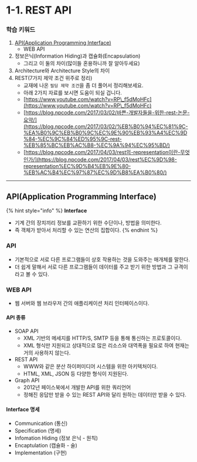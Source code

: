 # 1-1. REST API

### 학습 키워드

1. [API(Application Programming Interface)](1-1.-rest-api.md#api-application-programming-interface)
   * WEB API
2. 정보은닉(Information Hiding)과 캡슐화(Encapsulation)
   * 그리고 이 둘의 차이(많이들 혼용하니까 잘 알아두세요)
3. Architecture와 Architecture Style의 차이
4. REST(7가지 제약 조건 위주로 정리)
   * 교재에 나온 `필딩 제약 조건`을 좀 더 풀어서 정리해보세요.
   * 아래 2가지 자료를 보시면 도움이 되실 겁니다.
   * [https://www.youtube.com/watch?v=RP\_f5dMoHFc](https://www.youtube.com/watch?v=RP\_f5dMoHFc)
   * [https://blog.npcode.com/2017/03/02/바쁜-개발자들을-위한-rest-논문-요약/](https://blog.npcode.com/2017/03/02/%EB%B0%94%EC%81%9C-%EA%B0%9C%EB%B0%9C%EC%9E%90%EB%93%A4%EC%9D%84-%EC%9C%84%ED%95%9C-rest-%EB%85%BC%EB%AC%B8-%EC%9A%94%EC%95%BD/)
   * [https://blog.npcode.com/2017/04/03/rest의-representation이란-무엇인가/](https://blog.npcode.com/2017/04/03/rest%EC%9D%98-representation%EC%9D%B4%EB%9E%80-%EB%AC%B4%EC%97%87%EC%9D%B8%EA%B0%80/)

***

## API(Application Programming Interface)

{% hint style="info" %}
**Interface**

* 기계 간의 장치끼리 정보를 교환하기 위한 수단이나, 방법을 의미한다.
* 즉 객체가 받아서 처리할 수 있는 연산의 집합이다.
{% endhint %}

### API

* 기본적으로 서로 다른 프로그램들이 상호 작용하는 것을 도와주는 매개체를 말한다.
* 더 쉽게 말해서 서로 다른 프로그램들이 데이터를 주고 받기 위한 방법과 그 규격이라고 볼 수 있다.

### WEB API

* 웹 서버와 웹 브라우저 간의 애플리케이션 처리 인터페이스이다.

#### API 종류

* SOAP API
  * XML 기반의 메세지를 HTTP/S, SMTP 등을 통해 통신하는 프로토콜이다.
  * XML 형식만 지원되고 상대적으로 많은 리소스와 대역폭을 필요로 하여 현재는 거의 사용하지 않는다.
* REST API
  * WWW와 같은 분산 하이퍼미디어 시스템을 위한 아키텍처이다.
  * HTML, XML, JSON 등 다양한 형식이 지원된다.
* Graph API
  * 2012년 페이스북에서 개발한 API를 위한 쿼리언어
  * 정해진 응답만 받을 수 있는 REST API와 달리 원하는 데이터만 받을 수 있다.

#### Interface  명세

* Communication (통신)
* Specification (명세)
* Infomation Hiding (정보 은닉 - 원칙)
* Encaptulation (캡슐화  - 술)
* Implementation (구현)

